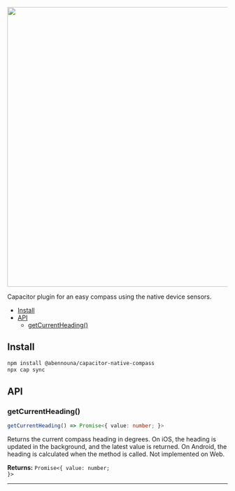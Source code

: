 <p align="center">
    <img src="https://raw.githubusercontent.com/abennouna/capacitor-native-compass/master/logo.svg" width="640">
</p>

Capacitor plugin for an easy compass using the native device sensors.

<docgen-index>

- [Install](#install)
- [API](#api)
  - [getCurrentHeading()](#getcurrentheading)

</docgen-index>

## Install

```bash
npm install @abennouna/capacitor-native-compass
npx cap sync
```

## API

<docgen-api>
<!--Update the source file JSDoc comments and rerun docgen to update the docs below-->

### getCurrentHeading()

```typescript
getCurrentHeading() => Promise<{ value: number; }>
```

Returns the current compass heading in degrees.
On iOS, the heading is updated in the background, and the latest value is returned.
On Android, the heading is calculated when the method is called.
Not implemented on Web.

**Returns:** <code>Promise&lt;{ value: number; }&gt;</code>

--------------------

</docgen-api>

